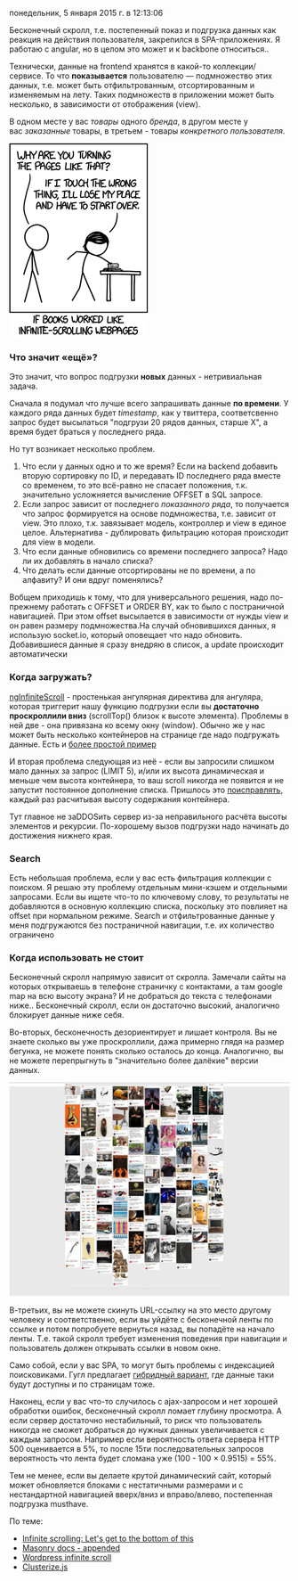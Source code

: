понедельник, 5 января 2015 г. в 12:13:06

Бесконечный скролл, т.е. постепенный показ и подгрузка данных как реакция на действия пользователя, закрепился в SPA-приложениях. Я работаю с angular, но в целом это может и к backbone относиться..

Технически, данные на frontend хранятся в какой-то коллекции/сервисе. То что **показывается** пользователю — подмножество этих данных, т.е. может быть отфильтрованным, отсортированным и изменяемым на лету. Таких подмножеств в приложении может быть несколько, в зависимости от отображения (view). 

В одном месте у вас _товары_ одного _бренда_, в другом месте у вас _заказанные_ товары, в третьем - товары _конкретного пользователя_.

![](../img/Pasted%20image%2020241016182304.png)

### Что значит «ещё»?

Это значит, что вопрос подгрузки **новых** данных - нетривиальная задача.

Сначала я подумал что лучше всего запрашивать данные **по времени**. У каждого ряда данных будет _timestamp_, как у твиттера, соответсвенно запрос будет высылаться "подгрузи 20 рядов данных, старше X", а время будет браться у последнего ряда. 

Но тут возникает несколько проблем. 

1. Что если у данных одно и то же время? Если на backend добавить вторую сортировку по ID, и передавать ID последнего ряда вместе со временем, то это всё-равно не спасает положения, т.к. значительно усложняется вычисление OFFSET в SQL запросе.
2. Если запрос зависит от последнего _показанного ряда_, то получается что запрос формируется на основе подмножества, т.е. зависит от view. Это плохо, т.к. завязывает модель, контроллер и view в единое целое. Альтернатива - дублировать фильтрацию которая происходит для view в модели.
3. Что если данные обновились со времени последнего запроса? Надо ли их добавлять в начало списка? 
4. Что делать если данные отсортированы не по времени, а по алфавиту? И они вдруг поменялись? 

Вобщем приходишь к тому, что для универсального решения, надо по-прежнему работать с OFFSET и ORDER BY, как то было с постраничной навигацией. При этом offset высылается в зависимости от нужды view и он равен размеру подмножества.На случай обновившихся данных, я использую socket.io, который оповещает что надо обновить. Добавившиеся данные я сразу внедряю в список, а update происходит автоматически

### Когда загружать?

[ngInfiniteScroll](http://binarymuse.github.io/ngInfiniteScroll/index.html) - простенькая ангулярная директива для ангуляра, которая триггерит нашу функцию подгрузки если вы **достаточно проскроллили вниз** (scrollTop() близок к высоте элемента). Проблемы в ней две - она привязана ко всему окну (window). Обычно же у нас может быть несколько контейнеров на странице где надо подгружать данные. Есть и [более простой пример](http://jsfiddle.net/vojtajina/U7Bz9/)

И вторая проблема следующая из неё - если вы запросили слишком мало данных за запрос (LIMIT 5), и/или их высота динамическая и меньше чем высота контейнера, то ваш scroll никогда не появится и не запустит постоянное дополнение списка. Пришлось это [поисправлять](https://github.com/tot-ra/ngInfiniteScroll/blob/master/build/ng-infinite-scroll.js), каждый раз расчитывая высоту содержания контейнера.

Тут главное не заDDOSить сервер из-за неправильного расчёта высоты элементов и рекурсии. По-хорошему вызов подгрузки надо начинать до достижения нижнего края.

### Search

Есть небольшая проблема, если у вас есть фильтрация коллекции с поиском. Я решаю эту проблему отдельным мини-кэшем и отдельными запросами. Если вы ищете что-то по ключевому слову, то результаты не добавляются в основную коллекцию списка, поскольку это повлияет на offset при нормальном режиме. Search и отфильтрованные данные у меня подгружаются без постраничной навигации, т.е. их количество ограничено

### Когда использовать не стоит

Бесконечный скролл напрямую зависит от скролла. Замечали сайты на которых открываешь в телефоне страничку с контактами, а там google map на всю высоту экрана? И не добраться до текста с телефонами ниже.. Бесконечный скролл, если он достаточно высокий, аналогично блокирует данные ниже себя.

Во-вторых, бесконечность дезориентирует и лишает контроля. Вы не знаете сколько вы уже проскроллили, дажа примерно глядя на размер бегунка, не можете понять сколько осталось до конца. Аналогично, вы не можете перепрыгнуть в "значительно более далёкие" версии данных.

![](../img/Pasted%20image%2020241016182340.png)

В-третьих, вы не можете скинуть URL-ссылку на это место другому человеку и соответственно, если вы уйдёте с бесконечной ленты по ссылке и потом попробуете вернуться назад, вы попадёте на начало ленты. Т.е. такой скролл требует изменения поведения при навигации и пользователь должен открывать ссылки в новом окне.

Само собой, если у вас SPA, то могут быть проблемы с индексацией поисковиками. Гугл предлагает [гибридный вариант](http://googlewebmastercentral.blogspot.com/2014/02/infinite-scroll-search-friendly.html), где данные таки будут доступны и по страницам тоже.

Наконец, если у вас что-то случилось с ajax-запросом и нет хорошей обработки ошибок, бесконечный скролл ломает глубину просмотра. А если сервер достаточно нестабильный, то риск что пользователь никогда не сможет добраться до нужных данных увеличивается с каждым запросом. Например если вероятность ответа сервера HTTP 500 оценивается в 5%, то после 15ти последовательных запросов вероятность что лента будет сломана уже (100 - 100 × 0.9515) = 55%.

Тем не менее, если вы делаете крутой динамический сайт, который может обновляется блоками с нестатичными размерами и с нестандартной навигацией вверх/вниз и вправо/влево, постепенная подгрузка musthave.

По теме:

- [Infinite scrolling: Let's get to the bottom of this](http://www.smashingmagazine.com/2013/05/03/infinite-scrolling-lets-get-to-the-bottom-of-this/)
- [Masonry docs - appended](http://masonry.desandro.com/methods.html#appended)   
- [Wordpress infinite scroll](http://jetpack.me/support/infinite-scroll/) 
- [Clusterize.js](http://nexts.github.io/Clusterize.js/)